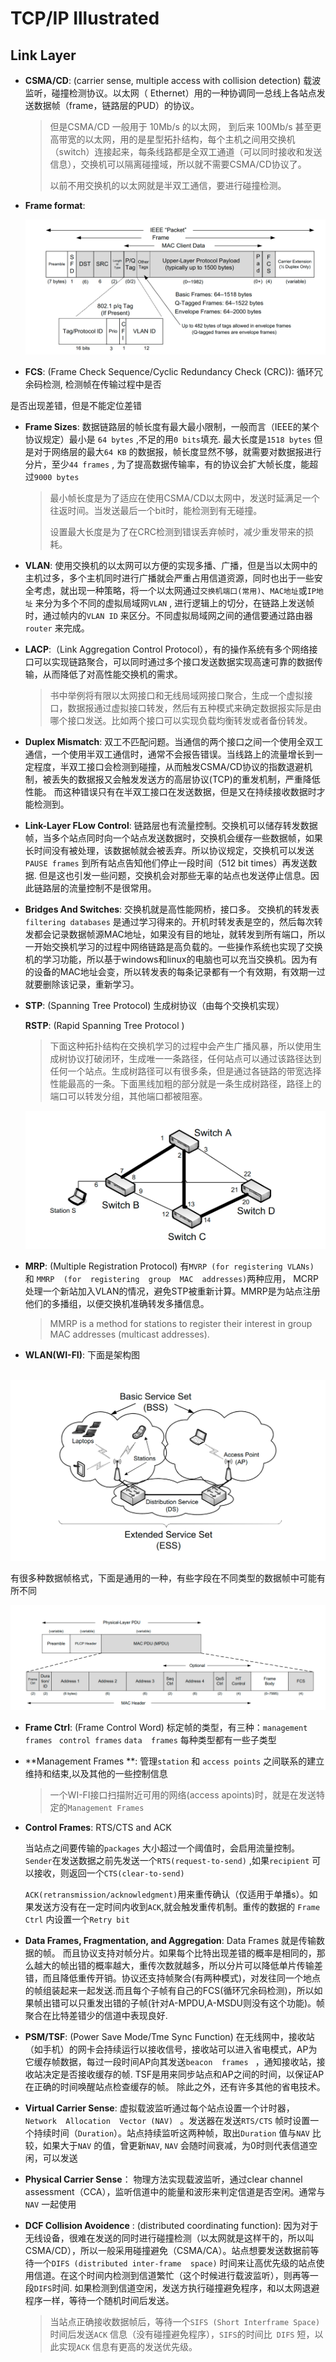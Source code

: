 # TCP/IP Illustrated

## Link Layer

+ **CSMA/CD**: (carrier  sense,  multiple  access  with  collision  detection) 载波监听，碰撞检测协议。以太网（ Ethernet）用的一种协调同一总线上各站点发送数据帧（frame，链路层的PUD）的协议。

  > 但是CSMA/CD 一般用于 10Mb/s 的以太网， 到后来 100Mb/s 甚至更高带宽的以太网，用的是星型拓扑结构，每个主机之间用交换机（switch）连接起来，每条线路都是全双工通道（可以同时接收和发送信息），交换机可以隔离碰撞域，所以就不需要CSMA/CD协议了。
  >
  > 以前不用交换机的以太网就是半双工通信，要进行碰撞检测。

+ **Frame format**:

  ![frame_format](./images/frame_format.png)

+  **FCS**: (Frame Check Sequence/Cyclic Redundancy Check (CRC)): 循环冗余码检测, 检测帧在传输过程中是否

  是否出现差错，但是不能定位差错

+ **Frame Sizes**: 数据链路层的帧长度有最大最小限制，一般而言（IEEE的某个协议规定）最小是 ``64 bytes``  ,不足的用``0 bits``填充. 最大长度是``1518 bytes`` 但是对于网络层的最大``64 KB`` 的数据报，帧长度显然不够，就需要对数据报进行分片，至少``44 frames`` , 为了提高数据传输率，有的协议会扩大帧长度，能超过``9000 bytes`` 

  > 最小帧长度是为了适应在使用CSMA/CD以太网中，发送时延满足一个往返时间。当发送最后一个bit时，能检测到有无碰撞。 
  >
  > 设置最大长度是为了在CRC检测到错误丢弃帧时，减少重发带来的损耗。

+ **VLAN**: 使用交换机的以太网可以方便的实现多播、广播，但是当以太网中的主机过多，多个主机同时进行广播就会严重占用信道资源，同时也出于一些安全考虑，就出现一种策略，将一个以太网通过``交换机端口(常用)``、``MAC地址``或``IP地址`` 来分为多个不同的虚拟局域网``VLAN`` , 进行逻辑上的切分，在链路上发送帧时，通过帧内的``VLAN ID`` 来区分。不同虚拟局域网之间的通信要通过路由器``router`` 来完成。

+ **LACP**:（Link Aggregation Control Protocol），有的操作系统有多个网络接口可以实现链路聚合，可以同时通过多个接口发送数据实现高速可靠的数据传输，从而降低了对高性能交换机的需求。

  > 书中举例将有限以太网接口和无线局域网接口聚合，生成一个虚拟接口，数据报通过虚拟接口转发，然后有五种模式来确定数据报实际是由哪个接口发送。比如两个接口可以实现负载均衡转发或者备份转发。
  
+  **Duplex Mismatch**: 双工不匹配问题。当通信的两个接口之间一个使用全双工通信，一个使用半双工通信时，通常不会报告错误。当线路上的流量增长到一定程度，半双工接口会检测到碰撞，从而触发CSMA/CD协议的指数退避机制，被丢失的数据报又会触发发送方的高层协议(TCP)的重发机制，严重降低性能。 而这种错误只有在半双工接口在发送数据，但是又在持续接收数据时才能检测到。

+ **Link-Layer FLow Control**: 链路层也有流量控制。交换机可以储存转发数据帧，当多个站点同时向一个站点发送数据时，交换机会缓存一些数据帧，如果长时间没有被处理，该数据帧就会被丢弃。所以协议规定，交换机可以发送``PAUSE frames`` 到所有站点告知他们停止一段时间（512 bit times）再发送数据. 但是这也引发一些问题，交换机会对那些无辜的站点也发送停止信息。因此链路层的流量控制不是很常用。

+ **Bridges And Switches**: 交换机就是高性能网桥，接口多。 交换机的转发表``filtering databases`` 是通过学习得来的。开机时转发表是空的，然后每次转发都会记录数据帧源MAC地址，如果没有目的地址，就转发到所有端口，所以一开始交换机学习的过程中网络链路是高负载的。一些操作系统也实现了交换机的学习功能，所以基于windows和linux的电脑也可以充当交换机。因为有的设备的MAC地址会变，所以转发表的每条记录都有一个有效期，有效期一过就要删除该记录，重新学习。

+ **STP**: (Spanning Tree Protocol) 生成树协议（由每个交换机实现）

  **RSTP**: (Rapid Spanning Tree Protocol )

  > 下面这种拓扑结构在交换机学习的过程中会产生广播风暴，所以使用生成树协议打破闭环，生成唯一一条路径，任何站点可以通过该路径达到任何一个站点。生成树路径可以有很多条，但是通过各链路的带宽选择性能最高的一条。下面黑线加粗的部分就是一条生成树路径，路径上的端口可以转发分组，其他端口都被阻塞。

  ![](./images/STP.png)

+ **MRP**: (Multiple Registration Protocol) 有``MVRP (for registering VLANs) ``和 ``MMRP  (for  registering  group  MAC  addresses)``两种应用， MCRP处理一个新站加入VLAN的情况，避免STP被重新计算。MMRP是为站点注册他们的多播组，以便交换机准确转发多播信息。

  > MMRP  is  a  method  for  stations  to  register  their  interest  in  group  MAC addresses  (multicast  addresses). 

+  **WLAN(WI-FI)**:  下面是架构图

  ​	![](./images/wlan_bss.png)

  ​		有很多种数据帧格式，下面是通用的一种，有些字段在不同类型的数据帧中可能有所不同

  ![](./images/wlan_frame.png)

  + **Frame Ctrl**: (Frame  Control  Word) 标定帧的类型，有三种：``management frames`` `` control frames`` ``data  frames`` 每种类型都有一些子类型

  + **Management Frames **:  管理``station`` 和 ``access points`` 之间联系的建立维持和结束,以及其他的一些控制信息

    > 一个WI-FI接口扫描附近可用的网络(access apoints)时，就是在发送特定的``Management Frames``

  + **Control Frames**: RTS/CTS and ACK

    当站点之间要传输的``packages`` 大小超过一个阈值时，会启用流量控制。 ``Sender``在发送数据之前先发送一个``RTS(request-to-send)`` ,如果``recipient`` 可以接收，则返回一个``CTS(clear-to-send)``

    ``ACK(retransmission/acknowledgment)``用来重传确认（仅适用于单播s）。如果发送方没有在一定时间内收到``ACK``,就会触发重传机制。重传的数据的 ``Frame Ctrl`` 内设置一个``Retry bit``
    
  + **Data Frames, Fragmentation, and Aggregation**: Data Frames 就是传输数据的帧。 而且协议支持对帧分片。如果每个比特出现差错的概率是相同的，那么越大的帧出错的概率越大，重传次数就越多，所以分片可以降低单片传输差错，而且降低重传开销。协议还支持帧聚合(有两种模式)，对发往同一个地点的帧组装起来一起发送.而且每个子帧有自己的FCS(循环冗余码检测)，所以如果帧出错可以只重发出错的子帧(针对A-MPDU,A-MSDU则没有这个功能)。帧聚合在比特差错少的信道中表现良好.
  
+ **PSM/TSF**: (Power Save Mode/Tme Sync Function) 在无线网中，接收站（如手机）的网卡会持续运行以接收信号，接收站可以进入省电模式，AP为它缓存帧数据，每过一段时间AP向其发送``beacon  frames `` ，通知接收站，接收站决定是否接收缓存的帧. TSF是用来同步站点和AP之间的时间，以保证AP在正确的时间唤醒站点检查缓存的帧。 除此之外，还有许多其他的省电技术。

+ **Virtual Carrier Sense**: 虚拟载波监听通过每个站点设置一个计时器，``Network  Allocation  Vector (NAV) `` 。发送器在发送``RTS/CTS`` 帧时设置一个持续时间（`Duration`）。站点持续监听这两种帧，取出`Duration` 值与`NAV` 比较，如果大于`NAV` 的值，曾更新`NAV`, `NAV` 会随时间衰减，为0时则代表信道空闲，可以发送

+ **Physical Carrier Sense**： 物理方法实现载波监听，通过clear channel assessment（CCA），监听信道中的能量和波形来判定信道是否空闲。通常与`NAV` 一起使用

+ **DCF Collision Avoidence** : (distributed  coordinating  function): 因为对于无线设备，很难在发送的同时进行碰撞检测（以太网就是这样干的，所以叫CSMA/CD），所以一般采用碰撞避免（CSMA/CA）。站点想要发送数据前等待一个``DIFS (distributed inter-frame  space)`` 时间来让高优先级的站点使用信道。在这个时间内检测到信道繁忙（这个时候进行载波监听），则再等一段`DIFS`时间. 如果检测到信道空闲，发送方执行碰撞避免程序，和以太网退避程序一样，等待一个随机时间后发送。

  >  当站点正确接收数据帧后，等待一个`SIFS (Short Interframe Space)` 时间后发送`ACK` 信息（没有碰撞避免程序），`SIFS`的时间比` DIFS` 短，以此实现`ACK` 信息有更高的发送优先级。